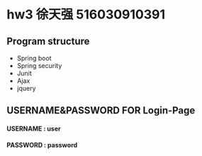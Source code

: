 # hw3 徐天强 516030910391
## Program structure
- Spring boot
- Spring security
- Junit
- Ajax
- jquery

## USERNAME&PASSWORD FOR Login-Page
#### USERNAME : user
#### PASSWORD : password

